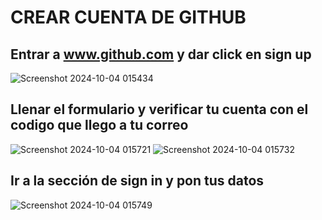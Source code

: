 # CREAR CUENTA DE GITHUB
## Entrar a www.github.com y dar click en sign up
![Screenshot 2024-10-04 015434](https://github.com/user-attachments/assets/54d3fc73-9090-47b8-98e0-08684b94b56c)

## Llenar el formulario y verificar tu cuenta con el codigo que llego a tu correo
![Screenshot 2024-10-04 015721](https://github.com/user-attachments/assets/7f54b62a-0b94-4372-9504-3ab4bc8919de)
![Screenshot 2024-10-04 015732](https://github.com/user-attachments/assets/619d82ab-5b59-4bf8-9a80-16161b4b8351)

## Ir a la sección de sign in y pon tus datos
![Screenshot 2024-10-04 015749](https://github.com/user-attachments/assets/f8027d24-3e50-40b7-82ee-898f7580313a)
